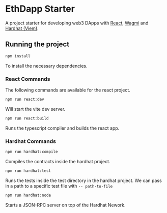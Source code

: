 # EthDapp Starter

A project starter for developing web3 DApps with [React](https://react.dev/), [Wagmi](https://wagmi.sh/) and [Hardhat (Viem)](https://hardhat.org/).

## Running the project

```bash
npm install
```

To install the necessary dependencies.

### React Commands

The following commands are available for the react project.

```bash
npm run react:dev
```

Will start the vite dev server.

```bash
npm run react:build
```

Runs the typescript compiler and builds the react app.

### Hardhat Commands

```bash
npm run hardhat:compile
```

Compiles the contracts inside the hardhat project.

```bash
npm run hardhat:test
```

Runs the tests inside the test directory in the hardhat project. We can pass in a path to a specific test file with `-- path-to-file`

```bash
npm run hardhat:node
```

Starts a JSON-RPC server on top of the Hardhat Nework.
